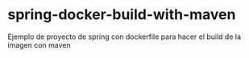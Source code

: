 # spring-docker-build-with-maven
Ejemplo de proyecto de spring con dockerfile para hacer el build de la imagen con maven
